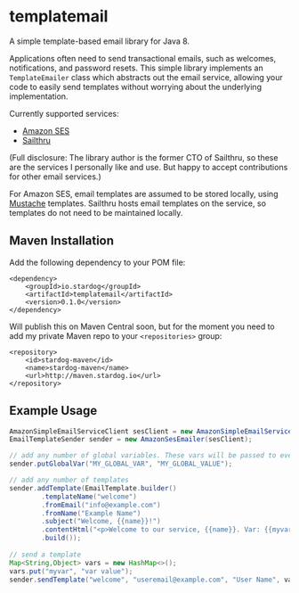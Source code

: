 # templatemail

A simple template-based email library for Java 8.

Applications often need to send transactional emails, such as welcomes, notifications, and password resets. This simple library implements an `TemplateEmailer` class which abstracts out the email service, allowing your code to easily send templates without worrying about the underlying implementation.

Currently supported services:
  * [Amazon SES](https://aws.amazon.com/ses/)
  * [Sailthru](https://getstarted.sailthru.com/)

(Full disclosure: The library author is the former CTO of Sailthru, so these are the services I personally like and use. But  happy to accept contributions for other email services.)

For Amazon SES, email templates are assumed to be stored locally, using [Mustache](https://mustache.github.io/) templates. Sailthru hosts email templates on the service, so templates do not need to be maintained locally.

## Maven Installation

Add the following dependency to your POM file:

```
<dependency>
    <groupId>io.stardog</groupId>
    <artifactId>templatemail</artifactId>
    <version>0.1.0</version>
</dependency>
```

Will publish this on Maven Central soon, but for the moment you need to add my private Maven repo to your `<repositories>` group:

```
<repository>
    <id>stardog-maven</id>
    <name>stardog-maven</name>
    <url>http://maven.stardog.io</url>
</repository>
```

## Example Usage

```java
AmazonSimpleEmailServiceClient sesClient = new AmazonSimpleEmailServiceClient();
EmailTemplateSender sender = new AmazonSesEmailer(sesClient);

// add any number of global variables. These vars will be passed to every template automatically
sender.putGlobalVar("MY_GLOBAL_VAR", "MY_GLOBAL_VALUE");

// add any number of templates
sender.addTemplate(EmailTemplate.builder()
        .templateName("welcome")
        .fromEmail("info@example.com")
        .fromName("Example Name")
        .subject("Welcome, {{name}}!")
        .contentHtml("<p>Welcome to our service, {{name}}. Var: {{myvar}}</p>")
        .build());
        
// send a template
Map<String,Object> vars = new HashMap<>();
vars.put("myvar", "var value");
sender.sendTemplate("welcome", "useremail@example.com", "User Name", vars);
```
